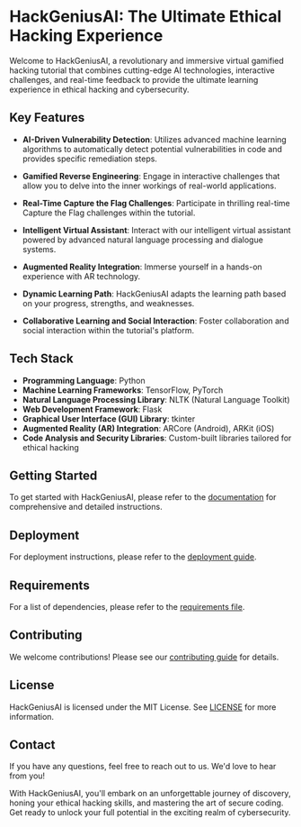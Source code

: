 # HackGeniusAI: The Ultimate Ethical Hacking Experience

Welcome to HackGeniusAI, a revolutionary and immersive virtual gamified hacking tutorial that combines cutting-edge AI technologies, interactive challenges, and real-time feedback to provide the ultimate learning experience in ethical hacking and cybersecurity.

## Key Features

- **AI-Driven Vulnerability Detection**: Utilizes advanced machine learning algorithms to automatically detect potential vulnerabilities in code and provides specific remediation steps.

- **Gamified Reverse Engineering**: Engage in interactive challenges that allow you to delve into the inner workings of real-world applications.

- **Real-Time Capture the Flag Challenges**: Participate in thrilling real-time Capture the Flag challenges within the tutorial.

- **Intelligent Virtual Assistant**: Interact with our intelligent virtual assistant powered by advanced natural language processing and dialogue systems.

- **Augmented Reality Integration**: Immerse yourself in a hands-on experience with AR technology.

- **Dynamic Learning Path**: HackGeniusAI adapts the learning path based on your progress, strengths, and weaknesses.

- **Collaborative Learning and Social Interaction**: Foster collaboration and social interaction within the tutorial's platform.

## Tech Stack

- **Programming Language**: Python
- **Machine Learning Frameworks**: TensorFlow, PyTorch
- **Natural Language Processing Library**: NLTK (Natural Language Toolkit)
- **Web Development Framework**: Flask
- **Graphical User Interface (GUI) Library**: tkinter
- **Augmented Reality (AR) Integration**: ARCore (Android), ARKit (iOS)
- **Code Analysis and Security Libraries**: Custom-built libraries tailored for ethical hacking

## Getting Started

To get started with HackGeniusAI, please refer to the [documentation](./documentation/documentation.md) for comprehensive and detailed instructions.

## Deployment

For deployment instructions, please refer to the [deployment guide](./deployment/deploy.py).

## Requirements

For a list of dependencies, please refer to the [requirements file](./deployment/requirements.txt).

## Contributing

We welcome contributions! Please see our [contributing guide](./CONTRIBUTING.md) for details.

## License

HackGeniusAI is licensed under the MIT License. See [LICENSE](./LICENSE) for more information.

## Contact

If you have any questions, feel free to reach out to us. We'd love to hear from you!

With HackGeniusAI, you'll embark on an unforgettable journey of discovery, honing your ethical hacking skills, and mastering the art of secure coding. Get ready to unlock your full potential in the exciting realm of cybersecurity.
